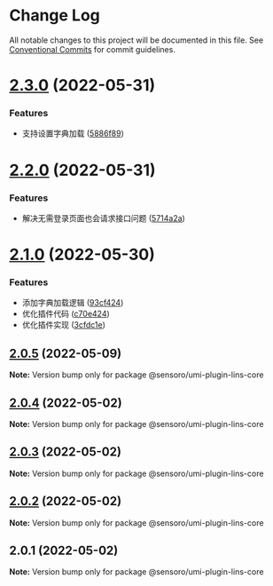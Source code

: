 # Change Log

All notable changes to this project will be documented in this file.
See [Conventional Commits](https://conventionalcommits.org) for commit guidelines.

# [2.3.0](https://github.com/SensoroFE/plugins/compare/@sensoro/umi-plugin-lins-core@2.2.0...@sensoro/umi-plugin-lins-core@2.3.0) (2022-05-31)


### Features

* 支持设置字典加载 ([5886f89](https://github.com/SensoroFE/plugins/commit/5886f8926a1cf28b7b32dc7d6c1c1d296099a1f6))





# [2.2.0](https://github.com/SensoroFE/plugins/compare/@sensoro/umi-plugin-lins-core@2.1.0...@sensoro/umi-plugin-lins-core@2.2.0) (2022-05-31)


### Features

* 解决无需登录页面也会请求接口问题 ([5714a2a](https://github.com/SensoroFE/plugins/commit/5714a2aaa7b9f7e5e66dbfd610650fb011a58360))





# [2.1.0](https://github.com/SensoroFE/plugins/compare/@sensoro/umi-plugin-lins-core@2.0.5...@sensoro/umi-plugin-lins-core@2.1.0) (2022-05-30)


### Features

* 添加字典加载逻辑 ([93cf424](https://github.com/SensoroFE/plugins/commit/93cf4249476938ba31a78f7c02becb51a85b9b98))
* 优化插件代码 ([c70e424](https://github.com/SensoroFE/plugins/commit/c70e42494f8eaaf697109beb8eeed076d590ad4a))
* 优化插件实现 ([3cfdc1e](https://github.com/SensoroFE/plugins/commit/3cfdc1ede9ea4c8a8a329bd63961ce82afc1eef3))





## [2.0.5](https://github.com/SensoroFE/plugins/compare/@sensoro/umi-plugin-lins-core@2.0.4...@sensoro/umi-plugin-lins-core@2.0.5) (2022-05-09)

**Note:** Version bump only for package @sensoro/umi-plugin-lins-core





## [2.0.4](https://github.com/SensoroFE/plugins/compare/@sensoro/umi-plugin-lins-core@2.0.3...@sensoro/umi-plugin-lins-core@2.0.4) (2022-05-02)

**Note:** Version bump only for package @sensoro/umi-plugin-lins-core





## [2.0.3](https://github.com/SensoroFE/plugins/compare/@sensoro/umi-plugin-lins-core@2.0.2...@sensoro/umi-plugin-lins-core@2.0.3) (2022-05-02)

**Note:** Version bump only for package @sensoro/umi-plugin-lins-core





## [2.0.2](https://github.com/SensoroFE/plugins/compare/@sensoro/umi-plugin-lins-core@2.0.1...@sensoro/umi-plugin-lins-core@2.0.2) (2022-05-02)

**Note:** Version bump only for package @sensoro/umi-plugin-lins-core





## 2.0.1 (2022-05-02)

**Note:** Version bump only for package @sensoro/umi-plugin-lins-core
